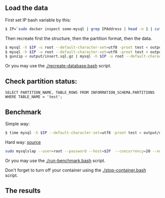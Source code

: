 
## Load the data

First set IP bash variable by this:
```bash
$ IP=`sudo docker inspect some-mysql | grep IPAddress | head -n 1 | cut -f 4 -d "\"" ` # use the ouput of this command on the next command as $IP variable
```

Then recreate first the structure, then the partition format, then the data.
```bash
$ mysql -h $IP -u root --default-character-set=utf8 -proot test < output/create.sql
$ mysql -h $IP -u root --default-character-set=utf8 -proot test < output/alter.sql
$ gunzip < output/insert.sql.gz | mysql -h $IP -u root --default-character-set=utf8 -proot test
```

Or you may use the [./recreate-database.bash](recreate-database.bash) script.


## Check partition status:

```mysql
SELECT PARTITION_NAME, TABLE_ROWS FROM INFORMATION_SCHEMA.PARTITIONS WHERE TABLE_NAME = 'test';
```


## Benchmark

Simple way:
```bash
$ time mysql -h $IP --default-character-set=utf8 -proot test < output/query.sql
```

Hard way: [source](https://www.digitalocean.com/community/tutorials/how-to-measure-mysql-query-performance-with-mysqlslap)
```bash
sudo mysqlslap --user=root --password --host=$IP  --concurrency=20 --number-of-queries=1000 --create-schema=employees --query="output/query.sql" --delimiter=";" --verbose --iterations=2 --debug-info
```

Or you may use the [./run-benchmark.bash](run-benchmark.bash) script.


Don't forget to turn off your container using the [./stop-container.bash](stop-container.bash) script.

## The results

